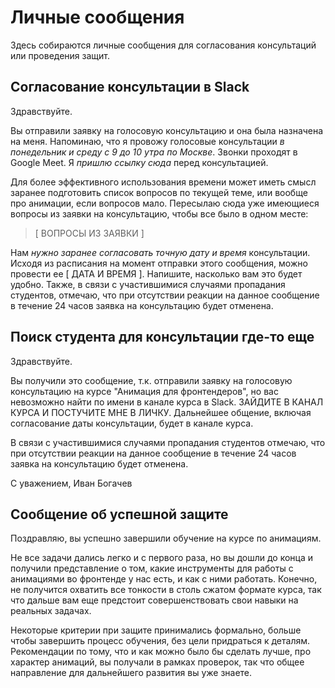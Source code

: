 # Личные сообщения


Здесь собираются личные сообщения для согласования консультаций или проведения защит.



## Согласование консультации в Slack

Здравствуйте.

Вы отправили заявку на голосовую консультацию и она была назначена на меня. Напоминаю, что я провожу голосовые консультации *в понедельник и среду с 9 до 10 утра по Москве*. Звонки проходят в Google Meet. Я *пришлю ссылку сюда* перед консультацией.

Для более эффективного использования времени может иметь смысл заранее подготовить список вопросов по текущей теме, или вообще про анимации, если вопросов мало. Пересылаю сюда уже имеющиеся вопросы из заявки на консультацию, чтобы все было в одном месте:

> [ ВОПРОСЫ ИЗ ЗАЯВКИ ]

Нам *нужно заранее согласовать точную дату и время* консультации. Исходя из расписания на момент отправки этого сообщения, можно провести ее [ ДАТА И ВРЕМЯ ]. Напишите, насколько вам это будет удобно. Также, в связи с участившимися случаями пропадания студентов, отмечаю, что при отсутствии реакции на данное сообщение в течение 24 часов заявка на консультацию будет отменена.



## Поиск студента для консультации где-то еще

Здравствуйте.

Вы получили это сообщение, т.к. отправили заявку на голосовую консультацию на курсе "Анимация для фронтендеров", но вас невозможно найти по имени в канале курса в Slack. ЗАЙДИТЕ В КАНАЛ КУРСА И ПОСТУЧИТЕ МНЕ В ЛИЧКУ. Дальнейшее общение, включая согласование даты консультации, будет в канале курса.

В связи с участившимися случаями пропадания студентов отмечаю, что при отсутствии реакции на данное сообщение в течение 24 часов заявка на консультацию будет отменена.

С уважением,
Иван Богачев



## Сообщение об успешной защите

Поздравляю, вы успешно завершили обучение на курсе по анимациям.

Не все задачи дались легко и с первого раза, но вы дошли до конца и получили представление о том, какие инструменты для работы с анимациями во фронтенде у нас есть, и как с ними работать. Конечно, не получится охватить все тонкости в столь сжатом формате курса, так что дальше вам еще предстоит совершенствовать свои навыки на реальных задачах.

Некоторые критерии при защите принимались формально, больше чтобы завершить процесс обучения, без цели придраться к деталям. Рекомендации по тому, что и как можно было бы сделать лучше, про характер анимаций, вы получали в рамках проверок, так что общее направление для дальнейшего развития вы уже знаете.

